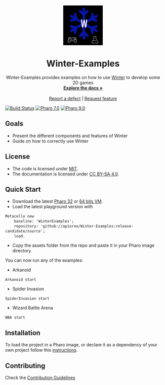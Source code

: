 <p align="center"><img src="assets/logos/128x128.png">
 <h1 align="center">Winter-Examples</h1>
  <p align="center">
    Winter-Examples provides examples on how to use <a href="https://github.com/ba-st/Winter">Winter</a> to develop some 2D games
    <br>
    <a href="docs/"><strong>Explore the docs »</strong></a>
    <br>
    <br>
    <a href="https://github.com/apiorno/Winter-Examples/issues/new?labels=Type%3A+Defect">Report a defect</a>
    |
    <a href="https://github.com/apiorno/Winter-Examples/issues/new?labels=Type%3A+Feature">Request feature</a>
  </p>
</p>

[![Build Status](https://github.com/apiorno/Winter-Examples/workflows/Build/badge.svg?branch=release-candidate)](https://github.com/apiorno/Winter-Examples/actions?query=workflow%3ABuild)
[![Pharo 7.0](https://img.shields.io/badge/Pharo-7.0-informational)](https://pharo.org)
[![Pharo 9.0](https://img.shields.io/badge/Pharo-9.0-informational)](https://pharo.org)

## Goals
- Present the different components and features of Winter
- Guide on how to correctly use Winter

## License
- The code is licensed under [MIT](LICENSE).
- The documentation is licensed under [CC BY-SA 4.0](http://creativecommons.org/licenses/by-sa/4.0/).

## Quick Start

- Download the latest [Pharo 32](https://get.pharo.org/) or [64 bits VM](https://get.pharo.org/64/).
- Load the latest playground version with

```smalltalk
Metacello new
	baseline: 'WinterExamples';
	repository: 'github://apiorno/Winter-Examples:release-candidate/source';
	load.
```
- Copy the assets folder from the repo and paste it in your Pharo image directory.

You can now run any of the examples:

- Arkanoid

```smalltalk
Arkanoid start
```

- Spider Invasion

```smalltalk
SpiderInvasion start
```

- Wizard Battle Arena

```smalltalk
WBA start
```

## Installation

To load the project in a Pharo image, or declare it as a dependency of your own project follow this [instructions](docs/Installation.md).

## Contributing

Check the [Contribution Guidelines](CONTRIBUTING.md)
